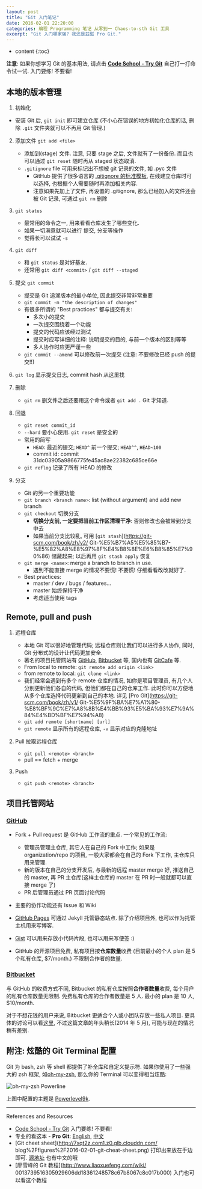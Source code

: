 ```yaml
---
layout: post
title: "Git 入门笔记"
date: 2016-02-01 22:20:00
categories: 编程 Programming 笔记 从零到一 Chaos-to-sth Git 工具
excerpt: "Git 入门哪家强? 我还是兹磁 Pro Git."
---
```


* content
{:toc}

**注意**: 如果你想学习 Git 的基本用法, 请点击 [**Code School - Try Git**](https://try.github.io/) 
自己打一打命令试一试. 入门要练! 不要看! 

## 本地的版本管理

1. 初始化
  - 安装 Git 后, `git init` 即可建立仓库
  (不小心在错误的地方初始化仓库的话, 删除 `.git` 文件夹就可以不再用 Git 管理.)

2. 添加文件 `git add <file>`
    - 添加到(stage) 文件. 注意, 只要 stage 之后, 文件就有了一份备份. 
    而且也可以通过 `git reset` 随时再从 staged 状态取消.
    - `.gitignore` file 可用来标记出不想被 git 记录的文件, 如 .pyc 文件
        + GitHub 提供了很多语言的 [.gitignore 的标准模板](https://github.com/github/gitignore), 
        在线建立仓库时可以选择, 也根据个人需要随时再添加相关内容.
        + 注意如果先加上了文件, 再设置的 .gitignore, 那么已经加入的文件还会被 Git 记录, 
         可通过 `git rm` 删除

3. `git status`
    - 最常用的命令之一, 用来看看仓库发生了哪些变化.
    - 如果一切满意就可以进行 提交, 分支等操作
    - 觉得长可以试试 `-s`

4. `git diff`
    - 和 `git status` 是对好基友.
    - 还常用 `git diff <commit>` / `git diff --staged`

5. 提交 `git commit`
    - 提交是 Git 追溯版本的最小单位, 因此提交非常非常重要
    - `git commit -m "the description of changes"`
    - 有很多所谓的 "Best practices" 都与提交有关: 
        - 多次小的提交
        - 一次提交围绕着一个功能
        - 提交的代码应该经过测试
        - 提交时应写详细的注释: 说明提交的目的, 与前一个版本的区别等等
        - 多人协作时应更严谨一些
    - `git commit --amend` 可以修改前一次提交 (注意: 不要修改已经 push 的提交!!)

6. `git log` 显示提交日志, commit hash 从这里找

7. 删除
    - `git rm` 删文件之后还要用这个命令或者 `git add .` Git 才知道.

8. 回退
    - `git reset commit_id`
    - `--hard` 要小心使用. `git reset` 是安全的
    - 常用的简写
        - `HEAD`: 最近的提交; `HEAD^` 前一个提交; `HEAD^^`, `HEAD~100`
        - commit id: commit 31dc03905a9866775fe45ac8ae22382c685ce66e
    - `git reflog` 记录了所有 HEAD 的修改

9. 分支
    - Git 的另一个重要功能
    - `git branch <branch name>`: list (without argument) and add new branch
    - `git checkout` 切换分支
        - **切换分支前, 一定要把当前工作区清理干净**: 否则修改也会被带到分支中去
        - 如果当前分支比较乱, 可用 
        [`git stash`](https://git-scm.com/book/zh/v2/
        Git-%E5%B7%A5%E5%85%B7-%E5%82%A8%E8%97%8F%E4%B8%8E%E6%B8%85%E7%90%86) 储藏起来; 
        以后再用 `git stash apply` 恢复
    - `git merge <name>`: merge a branch to branch in use.
        - 遇到不能直接 merge 的情况不要慌! 不要慌! 仔细看看改改就好了.
    - Best practices: 
        - master / dev / bugs / features...
        - master 始终保持干净
        - 考虑适当使用 tags

## Remote, pull and push

1. 远程仓库
    - 本地 Git 可以很好地管理代码; 远程仓库则让我们可以进行多人协作, 同时, Git 分布式的设计让代码更加安全.
    - 著名的项目托管网站有 [GitHub](https://github.com/), [Bitbucket](https://bitbucket.org/) 等, 国内也有 [GitCafe](https://gitcafe.com/) 等.
    - From local to remote: `git remote add origin <link>`
    - from remote to local: `git clone <link>`
    - 我们经常会遇到有多个 remote 仓库的情况, 如你是项目管理员, 有几个人分别更新他们各自的代码, 
    但他们都在自己的仓库工作. 此时你可以方便地从多个仓库选择代码更新到自己的本地.
    详见 [Pro Git](https://git-scm.com/book/zh/v1/
    Git-%E5%9F%BA%E7%A1%80-%E8%BF%9C%E7%A8%8B%E4%BB%93%E5%BA%93%E7%9A%84%E4%BD%BF%E7%94%A8)
    - `git add remote [shortname] [url]`
    - `git remote` 显示所有的远程仓库, `-v` 显示对应的克隆地址

2. Pull 拉取远程仓库
    - `git pull <remote> <branch>`
    - pull == fetch + merge

3. Push
    - `git push <remote> <branch>`

## 项目托管网站

### [GitHub](https://github.com/)

- Fork + Pull request 是 GitHub 工作流的重点. 一个常见的工作流:
    - 管理员管理主仓库, 其它人在自己的 Fork 中工作; 如果是 organization/repo 的项目,
    一般大家都会在自己的 Fork 下工作, 主仓库只用来管理.
    - 新的版本在自己的分支开发后, 与最新的远程 master merge 好, 推送自己的 master, 
    再 PR 主仓库(这样主仓库的 master 在 PR 时一般就都可以直接 merge 了) 
    - PR 后管理员通过 PR 页面讨论代码

- 主要的协作功能还有 Issue 和 Wiki

- [GitHub Pages](https://pages.github.com/) 可通过 Jekyll 托管静态站点. 
除了介绍项目外, 也可以作为托管主机用来写博客.

- [Gist](https://gist.github.com/) 可以用来存放小代码片段, 也可以用来写便签 :)

- GitHub 的开源项目免费, 私有项目按**仓库数量**收费 (目前最小的个人 plan 是 5 个私有仓库, $7/month.) 
不限制合作者的数量.

### [Bitbucket](https://bitbucket.org/)

与 GitHub 的收费方式不同, Bitbucket 的私有仓库按照**合作者数量**收费, 每个用户的私有仓库数量无限制. 
免费私有仓库的合作者数量是 5 人. 最小的 plan 是 10 人, $10/month. 

对于不想花钱的用户来说, Bitbucket 更适合个人或小团队存放一些私人项目. 
更具体的讨论可以看[这里](http://www.oschina.net/translate/bitbucket-vs-github-its-more-than-just-features?print), 
不过这篇文章的年头稍长(2014 年 5 月), 可能与现在的情况稍有差别.

## 附注: 炫酷的 Git Terminal 配置

Git 为 bash, zsh 等 shell 都提供了补全库和自定义提示符. 
如果你使用了一些强大的 zsh 框架, 如[oh-my-zsh](http://ohmyz.sh/), 
那么你的 Terminal 可以变得相当炫酷:

![oh-my-zsh Powerline](http://7xqt2z.com1.z0.glb.clouddn.com/blog%2Ffigures%2F2016-02-01-git-in-zsh.gif)

上图中配置的主题是 [Powerlevel9k](https://github.com/bhilburn/powerlevel9k).


---

References and Resources

- [Code School - Try Git](https://try.github.io/) 入门要练! 不要看!
- 专业的看这本 - **Pro Git**: [English](https://git-scm.com/book/en/v2), 
[中文](https://git-scm.com/book/zh/v2)
- [Git cheet sheet](http://7xqt2z.com1.z0.glb.clouddn.com/
blog%2Ffigures%2F2016-02-01-git-cheat-sheet.png) 
打印出来放在手边即可. [源地址](https://www.git-tower.com/blog/git-cheat-sheet/) 也有中文的哦
- [廖雪峰的 Git 教程](http://www.liaoxuefeng.com/wiki/
0013739516305929606dd18361248578c67b8067c8c017b000) 入门也可以看这个教程

